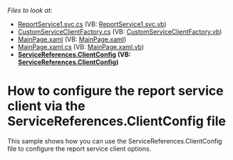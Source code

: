 <!-- default file list -->
*Files to look at*:

* [ReportService1.svc.cs](./CS/E2876.Web/ReportService1.svc.cs) (VB: [ReportService1.svc.vb](./VB/E2876.Web/ReportService1.svc.vb))
* [CustomServiceClientFactory.cs](./CS/E2876/CustomServiceClientFactory.cs) (VB: [CustomServiceClientFactory.vb](./VB/E2876/CustomServiceClientFactory.vb))
* [MainPage.xaml](./CS/E2876/MainPage.xaml) (VB: [MainPage.xaml](./VB/E2876/MainPage.xaml))
* [MainPage.xaml.cs](./CS/E2876/MainPage.xaml.cs) (VB: [MainPage.xaml.vb](./VB/E2876/MainPage.xaml.vb))
* **[ServiceReferences.ClientConfig](./CS/E2876/ServiceReferences.ClientConfig) (VB: [ServiceReferences.ClientConfig](./VB/E2876/ServiceReferences.ClientConfig))**
<!-- default file list end -->
# How to configure the report service client via the ServiceReferences.ClientConfig file


<p>This sample shows how you can use the ServiceReferences.ClientConfig file to configure the report service client options.</p>

<br/>



